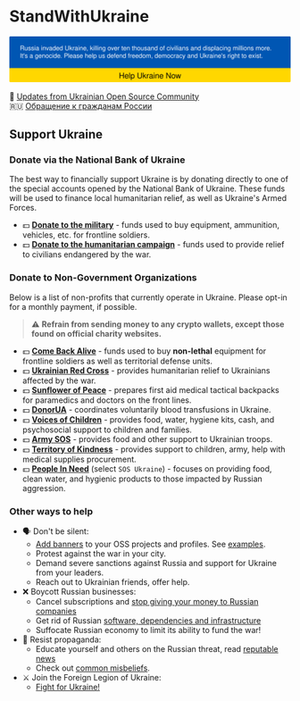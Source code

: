 # StandWithUkraine

<a href="#"><img src="https://raw.githubusercontent.com/vshymanskyy/StandWithUkraine/main/banner2-no-action.svg" /></a>

 📢 [Updates from Ukrainian Open Source Community](CommunityUpdates.md)  
 🇷🇺 [Обращение к гражданам России](ToRussianPeople.md)

## Support Ukraine

### Donate via the National Bank of Ukraine

The best way to financially support Ukraine is by donating directly to one of the special accounts opened by the National Bank of Ukraine.
These funds will be used to finance local humanitarian relief, as well as Ukraine's Armed Forces.

- 💵 [**Donate to the military**](https://bank.gov.ua/en/news/all/natsionalniy-bank-vidkriv-spetsrahunok-dlya-zboru-koshtiv-na-potrebi-armiyi) - funds used to buy equipment, ammunition, vehicles, etc. for frontline soldiers.
- 💵 [**Donate to the humanitarian campaign**](https://bank.gov.ua/en/news/all/natsionalniy-bank-vidkriv-rahunok-dlya-gumanitarnoyi-dopomogi-ukrayintsyam-postrajdalim-vid-rosiyskoyi-agresiyi) - funds used to provide relief to civilians endangered by the war.

### Donate to Non-Government Organizations

Below is a list of non-profits that currently operate in Ukraine.
Please opt-in for a monthly payment, if possible.

> ⚠ **Refrain from sending money to any crypto wallets, except those found on official charity websites.**

- 💵 [**Come Back Alive**](https://savelife.in.ua/en/donate/) - funds used to buy **non-lethal** equipment for frontline soldiers as well as territorial defense units.
- 💵 [**Ukrainian Red Cross**](https://redcross.org.ua/en/donate/) - provides humanitarian relief to Ukrainians affected by the war.
- 💵 [**Sunflower of Peace**](https://www.facebook.com/donate/507886070680475/) - prepares first aid medical tactical backpacks for paramedics and doctors on the front lines.
- 💵 [**DonorUA**](https://donor.ua/support) - coordinates voluntarily blood transfusions in Ukraine.
- 💵 [**Voices of Children**](https://voices.org.ua/en/) - provides food, water, hygiene kits, cash, and psychosocial support to children and families.
- 💵 [**Army SOS**](https://armysos.com.ua/en/) - provides food and other support to Ukrainian troops.
- 💵 [**Territory of Kindness**](https://vuf-td.space/en/) - provides support to children, army, help with medical supplies procurement.
- 💵 [**People In Need**](https://www.peopleinneed.net/donate/once) (select `SOS Ukraine`) - focuses on providing food, clean water, and hygienic products to those impacted by Russian aggression.

### Other ways to help

- 🗣 Don't be silent:
  - [Add banners](AddBanner.md) to your OSS projects and profiles. See [examples](https://github.com/vshymanskyy/StandWithUkraine#projects-that-standwithukraine).
  - Protest against the war in your city.
  - Demand severe sanctions against Russia and support for Ukraine from your leaders.
  - Reach out to Ukrainian friends, offer help.
- ❌ Boycott Russian businesses:
  - Cancel subscriptions and [stop giving your money to Russian companies](Boycott.md)
  - Get rid of Russian [software, dependencies and infrastructure](Boycott.md)
  - Suffocate Russian economy to limit its ability to fund the war!
- 📰 Resist propaganda:
  - Educate yourself and others on the Russian threat, read [reputable news](WarNews.md)
  - Check out [common misbeliefs](Misconceptions.md).
- ⚔ Join the Foreign Legion of Ukraine:
  - [Fight for Ukraine!](https://fightforua.org)
